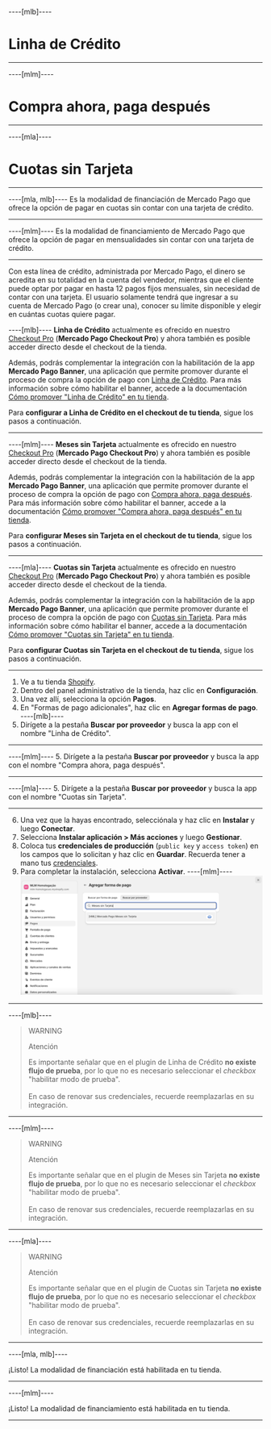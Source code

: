 ----[mlb]----
# Linha de Crédito

------------
----[mlm]----
# Compra ahora, paga después

------------
----[mla]----
# Cuotas sin Tarjeta

------------
----[mla, mlb]----
Es la modalidad de financiación de Mercado Pago que ofrece la opción de pagar en cuotas sin contar con una tarjeta de crédito.

------------
----[mlm]----
Es la modalidad de financiamiento de Mercado Pago que ofrece la opción de pagar en mensualidades sin contar con una tarjeta de crédito.

------------

Con esta línea de crédito, administrada por Mercado Pago, el dinero se acredita en su totalidad en la cuenta del vendedor, mientras que el cliente puede optar por pagar en hasta 12 pagos fijos mensuales, sin necesidad de contar con una tarjeta. El usuario solamente tendrá que ingresar a su cuenta de Mercado Pago (o crear una), conocer su límite disponible y elegir en cuántas cuotas quiere pagar.

----[mlb]----
**Linha de Crédito** actualmente es ofrecido en nuestro [Checkout Pro](/developers/es/docs/shopify/integration-configuration/checkout-pro) (**Mercado Pago Checkout Pro**) y ahora también es posible acceder directo desde el checkout de la tienda.

Además, podrás complementar la integración con la habilitación de la app **Mercado Pago Banner**, una aplicación que permite promover durante el proceso de compra la opción de pago con [Linha de Crédito](/developers/pt/docs/shopify/integration-configuration/meses-sin-tarjeta). Para más información sobre cómo habilitar el banner, accede a la documentación [Cómo promover "Linha de Crédito" en tu tienda](/developers/pt/docs/shopify/shopify/how-tos/banner).

Para **configurar a Linha de Crédito en el checkout de tu tienda**, sigue los pasos a continuación.

------------
----[mlm]----
**Meses sin Tarjeta** actualmente es ofrecido en nuestro [Checkout Pro](/developers/es/docs/shopify/integration-configuration/checkout-pro) (**Mercado Pago Checkout Pro**) y ahora también es posible acceder directo desde el checkout de la tienda.

Además, podrás complementar la integración con la habilitación de la app **Mercado Pago Banner**, una aplicación que permite promover durante el proceso de compra la opción de pago con [Compra ahora, paga después](/developers/pt/docs/shopify/integration-configuration/meses-sin-tarjeta). Para más información sobre cómo habilitar el banner, accede a la documentación [Cómo promover "Compra ahora, paga después" en tu tienda](/developers/pt/docs/shopify/shopify/how-tos/banner).

Para **configurar Meses sin Tarjeta en el checkout de tu tienda**, sigue los pasos a continuación.

------------
----[mla]----
**Cuotas sin Tarjeta** actualmente es ofrecido en nuestro [Checkout Pro](/developers/es/docs/shopify/integration-configuration/checkout-pro) (**Mercado Pago Checkout Pro**) y ahora también es posible acceder directo desde el checkout de la tienda.

Además, podrás complementar la integración con la habilitación de la app **Mercado Pago Banner**, una aplicación que permite promover durante el proceso de compra la opción de pago con [Cuotas sin Tarjeta](/developers/pt/docs/shopify/integration-configuration/meses-sin-tarjeta). Para más información sobre cómo habilitar el banner, accede a la documentación [Cómo promover "Cuotas sin Tarjeta" en tu tienda](/developers/pt/docs/shopify/shopify/how-tos/banner).

Para **configurar Cuotas sin Tarjeta en el checkout de tu tienda**, sigue los pasos a continuación.

------------

1. Ve a tu tienda [Shopify](https://accounts.shopify.com/store-login).
2. Dentro del panel administrativo de la tienda, haz clic en **Configuración**.
3. Una vez allí, selecciona la opción **Pagos**. 
4. En "Formas de pago adicionales", haz clic en **Agregar formas de pago**.
----[mlb]----
5. Dirígete a la pestaña **Buscar por proveedor** y busca la app con el nombre "Linha de Crédito". 

------------
----[mlm]----
5. Dirígete a la pestaña **Buscar por proveedor** y busca la app con el nombre "Compra ahora, paga después". 

------------
----[mla]----
5. Dirígete a la pestaña **Buscar por proveedor** y busca la app con el nombre "Cuotas sin Tarjeta". 

------------
6. Una vez que la hayas encontrado, selecciónala y haz clic en **Instalar** y luego **Conectar**.
7. Selecciona **Instalar aplicación > Más acciones** y luego **Gestionar**.
8. Coloca tus **credenciales de producción** (`public key` y `access token`) en los campos que lo solicitan y haz clic en **Guardar**. Recuerda tener a mano tus [credenciales](/developers/es/docs/shopify/additional-content/your-integrations/credentials).
9. Para completar la instalación, selecciona **Activar**.
----[mlm]----
![shopify-mercado-credito](/images/shopify/meses-sin-tarjeta-mlm.png)

------------
----[mlb]----
> WARNING
>
> Atención
>
> Es importante señalar que en el plugin de Linha de Crédito **no existe flujo de prueba**, por lo que no es necesario seleccionar el _checkbox_ "habilitar modo de prueba".
> <br/><br/>
> En caso de renovar sus credenciales, recuerde reemplazarlas en su integración.

------------
----[mlm]----
> WARNING
>
> Atención
>
> Es importante señalar que en el plugin de Meses sin Tarjeta **no existe flujo de prueba**, por lo que no es necesario seleccionar el _checkbox_ "habilitar modo de prueba".
> <br/><br/>
> En caso de renovar sus credenciales, recuerde reemplazarlas en su integración.

------------
----[mla]----
> WARNING
>
> Atención
>
> Es importante señalar que en el plugin de Cuotas sin Tarjeta **no existe flujo de prueba**, por lo que no es necesario seleccionar el _checkbox_ "habilitar modo de prueba".
> <br/><br/>
> En caso de renovar sus credenciales, recuerde reemplazarlas en su integración.

------------
----[mla, mlb]----

¡Listo! La modalidad de financiación está habilitada en tu tienda.

------------
----[mlm]----

¡Listo! La modalidad de financiamiento está habilitada en tu tienda.

------------